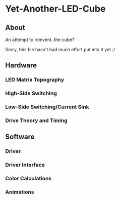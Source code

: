Yet-Another-LED-Cube
====================

About
-----
An attempt to reinvent..the cube? 

Sorry, this file hasn't had much effort put into it yet :/

Hardware
--------
### LED Matrix Topography
### High-Side Switching
### Low-Side Switching/Current Sink
### Drive Theory and Timing

Software
--------

### Driver
### Driver Interface
### Color Calculations
### Animations

